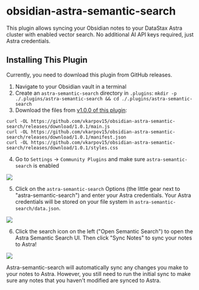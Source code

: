 # obsidian-astra-semantic-search

This plugin allows syncing your Obsidian notes to your DataStax Astra cluster with enabled vector search.
No additional AI API keys required, just Astra credentials.

## Installing This Plugin

Currently, you need to download this plugin from GitHub releases.

1. Navigate to your Obsidian vault in a terminal
2. Create an `astra-semantic-search` directory in `.plugins`: `mkdir -p ./.plugins/astra-semantic-search && cd ./.plugins/astra-semantic-search`
3. Download the files from [v1.0.0 of this plugin](https://github.com/vkarpov15/obsidian-astra-semantic-search/releases/tag/1.0.0):

```
curl -OL https://github.com/vkarpov15/obsidian-astra-semantic-search/releases/download/1.0.1/main.js
curl -OL https://github.com/vkarpov15/obsidian-astra-semantic-search/releases/download/1.0.1/manifest.json
curl -OL https://github.com/vkarpov15/obsidian-astra-semantic-search/releases/download/1.0.1/styles.css
```

4. Go to `Settings` -> `Community Plugins` and make sure `astra-semantic-search` is enabled

<img src="https://i.imgur.com/5sGHBqD.png">

5. Click on the `astra-semantic-search` Options (the little gear next to "astra-semantic-search") and enter your Astra credentials. Your Astra credentials will be stored on your file system in `astra-semantic-search/data.json`.

<img src="https://i.imgur.com/1omgr1g.png">

6. Click the search icon on the left ("Open Semantic Search") to open the Astra Semantic Search UI. Then click "Sync Notes" to sync your notes to Astra!

<img src="https://i.imgur.com/Mmwo84l.png">

Astra-semantic-search will automatically sync any changes you make to your notes to Astra. However, you still need to run the initial sync to make sure any notes that you haven't modified are synced to Astra.